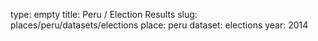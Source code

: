 type: empty
title: Peru / Election Results
slug: places/peru/datasets/elections
place: peru
dataset: elections
year: 2014
